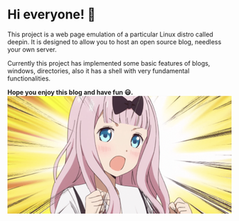 # Hi everyone! 👋

This project is a web page emulation of a particular Linux distro called deepin. It is designed to allow you to host an open source blog, needless your own server.

Currently this project has implemented some basic features of blogs, windows, directories, also it has a shell with very fundamental functionalities.

**Hope you enjoy this blog and have fun 😃.**
![](https://raw.githubusercontent.com/MapleSugarCake/OSwebpage/main/misc/chika.png)

